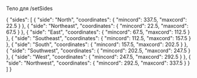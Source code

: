 Тело для /setSides

{ "sides": [ { "side": "North", "coordinates": { "mincord": 337.5, "maxcord": 22.5 } }, { "side": "Northeast", "coordinates": { "mincord": 22.5, "maxcord": 67.5 } }, { "side": "East", "coordinates": { "mincord": 67.5, "maxcord": 112.5 } }, { "side": "Southeast", "coordinates": { "mincord": 112.5, "maxcord": 157.5 } }, { "side": "South", "coordinates": { "mincord": 157.5, "maxcord": 202.5 } }, { "side": "Southwest", "coordinates": { "mincord": 202.5, "maxcord": 247.5 } }, { "side": "West", "coordinates": { "mincord": 247.5, "maxcord": 292.5 } }, { "side": "Northwest", "coordinates": { "mincord": 292.5, "maxcord": 337.5 } } ] }

